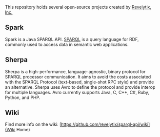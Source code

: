 This repository holds several open-source projects created by [Revelytix, Inc.](http://revelytix.com)

## Spark

Spark is a Java SPARQL API. [SPARQL](http://www.w3.org/TR/sparql11-query/) is a query language for RDF, commonly used to access data in semantic web applications.


## Sherpa

Sherpa is a high-performance, language-agnostic, binary protocol for SPARQL processor communication. It aims to avoid the costs associated with the SPARQL Protocol (text-based, single-shot RPC style) and provide an alternative. Sherpa uses Avro to define the protocol and provide interop for multiple languages. Avro currently supports Java, C, C++, C#, Ruby, Python, and PHP.

## Wiki 

Find more info on the wiki: [https://github.com/revelytix/sparql-api/wiki](Wiki Home)
